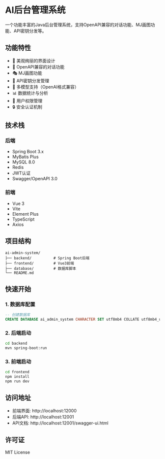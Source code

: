 # AI后台管理系统

一个功能丰富的Java后台管理系统，支持OpenAPI兼容的对话功能、MJ画图功能、API密钥分发等。

## 功能特性

- 🎨 美观绚丽的界面设计
- 💬 OpenAPI兼容的对话功能
- 🎭 MJ画图功能
- 🔑 API密钥分发管理
- 🤖 多模型支持（OpenAI格式兼容）
- 📊 数据统计与分析
- 👥 用户权限管理
- 🔒 安全认证机制

## 技术栈

### 后端
- Spring Boot 3.x
- MyBatis Plus
- MySQL 8.0
- Redis
- JWT认证
- Swagger/OpenAPI 3.0

### 前端
- Vue 3
- Vite
- Element Plus
- TypeScript
- Axios

## 项目结构

```
ai-admin-system/
├── backend/          # Spring Boot后端
├── frontend/         # Vue3前端
├── database/         # 数据库脚本
└── README.md
```

## 快速开始

### 1. 数据库配置
```sql
-- 创建数据库
CREATE DATABASE ai_admin_system CHARACTER SET utf8mb4 COLLATE utf8mb4_unicode_ci;
```

### 2. 后端启动
```bash
cd backend
mvn spring-boot:run
```

### 3. 前端启动
```bash
cd frontend
npm install
npm run dev
```

## 访问地址

- 前端界面: http://localhost:12000
- 后端API: http://localhost:12001
- API文档: http://localhost:12001/swagger-ui.html

## 许可证

MIT License